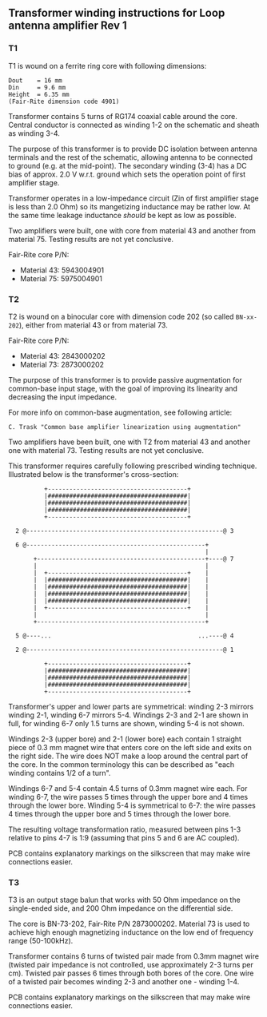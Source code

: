 ## Transformer winding instructions for Loop antenna amplifier Rev 1

### T1

T1 is wound on a ferrite ring core with following dimensions:
```
Dout    = 16 mm
Din     = 9.6 mm
Height  = 6.35 mm
(Fair-Rite dimension code 4901)
```

Transformer contains 5 turns of RG174 coaxial cable around the core.
Central conductor is connected as winding 1-2 on the schematic and
sheath as winding 3-4.

The purpose of this transformer is to provide DC isolation between
antenna terminals and the rest of the schematic, allowing antenna to be
connected to ground (e.g. at the mid-point). The secondary winding (3-4)
has a DC bias of approx. 2.0 V w.r.t. ground which sets the operation
point of first amplifier stage.

Transformer operates in a low-impedance circuit (Zin of first amplifier
stage is less than 2.0 Ohm) so its mangetizing inductance may be rather
low. At the same time leakage inductance _should_ be kept as low as
possible.

Two amplifiers were built, one with core from material 43 and another
from material 75. Testing results are not yet conclusive.

Fair-Rite core P/N:
- Material 43: 5943004901
- Material 75: 5975004901

### T2

T2 is wound on a binocular core with dimension code 202 (so called
`BN-xx-202`), either from material 43 or from material 73.

Fair-Rite core P/N:
- Material 43: 2843000202
- Material 73: 2873000202

The purpose of this transformer is to provide passive augmentation for
common-base input stage, with the goal of improving its linearity and
decreasing the input impedance.

For more info on common-base augmentation, see following article:
```
C. Trask "Common base amplifier linearization using augmentation"
```

Two amplifiers have been built, one with T2 from material 43 and another
one with material 73. Testing results are not yet conclusive.


This transformer requires carefully following prescribed winding
technique. Illustrated below is the transformer's cross-section:

```
          +---------------------------------------+
          |#######################################|
          |#######################################|
          |#######################################|
          +---------------------------------------+

  2 @-------------------------------------------------------@ 3

  6 @--------------------------------------------------+
                                                       |
       +-----------------------------------------------+----@ 7
       |                                               |
       |  +---------------------------------------+    |
       |  |#######################################|    |
       |  |#######################################|    |
       |  |#######################################|    |
       |  |#######################################|    |
       |  +---------------------------------------+    |
       |                                               |
       +-----------------------------------------------+

  5 @----...                                         ...----@ 4

  2 @-------------------------------------------------------@ 1

          +---------------------------------------+
          |#######################################|
          |#######################################|
          |#######################################|
          +---------------------------------------+
```

Transformer's upper and lower parts are symmetrical: winding 2-3 mirrors
winding 2-1, winding 6-7 mirrors 5-4. Windings 2-3 and 2-1 are shown in
full, for winding 6-7 only 1.5 turns are shown, winding 5-4 is not
shown.

Windings 2-3 (upper bore) and 2-1 (lower bore) each contain 1 straight
piece of 0.3 mm magnet wire that enters core on the left side and exits
on the right side. The wire does NOT make a loop around the central part
of the core. In the common terminology this can be described as
"each winding contains 1/2 of a turn".

Windings 6-7 and 5-4 contain 4.5 turns of 0.3mm magnet wire each. For
winding 6-7, the wire passes 5 times through the upper bore and 4 times
through the lower bore. Winding 5-4 is symmetrical to 6-7: the wire
passes 4 times through the upper bore and 5 times through the lower
bore.

The resulting voltage transformation ratio, measured between pins 1-3
relative to pins 4-7 is 1:9 (assuming that pins 5 and 6 are AC coupled).

PCB contains explanatory markings on the silkscreen that may make wire
connections easier.

### T3

T3 is an output stage balun that works with 50 Ohm impedance on the
single-ended side, and 200 Ohm impedance on the differential side.

The core is BN-73-202, Fair-Rite P/N 2873000202. Material 73 is used to
achieve high enough magnetizing inductance on the low end of frequency
range (50-100kHz).

Transformer contains 6 turns of twisted pair made from 0.3mm magnet
wire (twisted pair impedance is not controlled, use approximately 2-3
turns per cm). Twisted pair passes 6 times through both bores of the
core. One wire of a twisted pair becomes winding 2-3 and another one -
winding 1-4.

PCB contains explanatory markings on the silkscreen that may make wire
connections easier.

